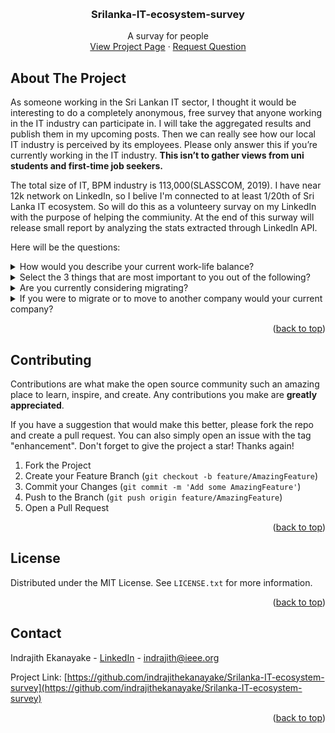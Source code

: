 <a name="readme-top"></a>

<!-- PROJECT HEADER -->
<br />
<div align="center">
  <h3 align="center">Srilanka-IT-ecosystem-survey</h3>
  <p align="center">
    A survay for people
    <br />
    <a href="https://github.com/indrajithekanayake/Srilanka-IT-ecosystem-survey">View Project Page</a>
    ·
    <a href="https://github.com/indrajithekanayake/Srilanka-IT-ecosystem-survey/issues">Request Question</a>
  </p>
</div>

<!-- ABOUT THE PROJECT -->
## About The Project

As someone working in the Sri Lankan IT sector, I thought it would be interesting to do a completely anonymous, free survey that anyone working in the IT industry can participate in. I will take the aggregated results and publish them in my upcoming posts. Then we can really see how our local IT industry is perceived by its employees. Please only answer this if you’re currently working in the IT industry. **This isn’t to gather views from uni students and first-time job seekers.**

The total size of IT, BPM industry is 113,000(SLASSCOM, 2019). I have near 12k network on LinkedIn, so I belive I'm connected to at least 1/20th of Sri Lanka IT ecosystem. So will do this as a volunteery survay on my LinkedIn with the purpose of helping the commiunity. At the end of this surway will release small report by analyzing the stats extracted through LinkedIn API.

Here will be the questions:

<details>
  <summary>How would you describe your current work-life balance? </summary>
  <ul>
    <li>Excellent  (I can easily deliver productive work consistently while managing other areas of my life very well.)</li>
    <li>Good (I can deliver productive work while managing other areas of my life reasonably well. Working hours and workload are flexible.)</li>
    <li>Fair (I work standard hours but may work overtime when necessary. Able to balance work and personal life fairly well.)</li>
    <li>Poor  (I am usually expected to work overtime and may be called in on holidays as well. Other areas of my life cannot be prioritized.)</li>
    <li>Very poor (I constantly work overtime and on holidays and have little/no time for myself.)</li>
  </ul>
</details>
<details>
  <summary>Select the 3 things that are most important to you out of the following? </summary>
  <ul>
    <li>High pay</li>
    <li>Good work-life balance</li>
    <li>Flexible work hours</li>
    <li>Ability to work from home</li>
    <li>Having a fun and relaxed work culture</li>
    <li>The people I work with - They're fun, helpful, and inspire me to become better</li>
    <li>My manager(s) - They give me progressively challenging work and support me throughout without micromanaging</li>
    <li>Promotions to reach senior ranks </li>
  </ul>
</details>
<details>
  <summary>Are you currently considering migrating?</summary>
  <ul>
    <li>Yes, I’m thinking about it</li>
    <li>Yes, I have started applying for jobs/started the process</li>
    <li>No, I have no plans to migrate</li>
    <li>I’m unsure, it would depend on the country's situation </li>
  </ul>
</details>
<details>
  <summary>If you were to migrate or to move to another company would your current company?</summary>
  <ul>
    <li>Try to block you </li>
    <li>Let you go once you make your decision </li>
    <li>Try to keep you with promises of promotions or salary raises</li>
    <li>Actually give you a salary increase/promotions to retain you </li>
  </ul>
</details>

<p align="right">(<a href="#readme-top">back to top</a>)</p>


<!-- CONTRIBUTING -->
## Contributing

Contributions are what make the open source community such an amazing place to learn, inspire, and create. Any contributions you make are **greatly appreciated**.

If you have a suggestion that would make this better, please fork the repo and create a pull request. You can also simply open an issue with the tag "enhancement".
Don't forget to give the project a star! Thanks again!

1. Fork the Project
2. Create your Feature Branch (`git checkout -b feature/AmazingFeature`)
3. Commit your Changes (`git commit -m 'Add some AmazingFeature'`)
4. Push to the Branch (`git push origin feature/AmazingFeature`)
5. Open a Pull Request

<p align="right">(<a href="#readme-top">back to top</a>)</p>

<!-- LICENSE -->
## License

Distributed under the MIT License. See `LICENSE.txt` for more information.

<p align="right">(<a href="#readme-top">back to top</a>)</p>



<!-- CONTACT -->
## Contact

Indrajith Ekanayake - [LinkedIn](https://www.linkedin.com/in/indrajithek/) - indrajith@ieee.org

Project Link: [https://github.com/indrajithekanayake/Srilanka-IT-ecosystem-survey](https://github.com/indrajithekanayake/Srilanka-IT-ecosystem-survey)

<p align="right">(<a href="#readme-top">back to top</a>)</p>
